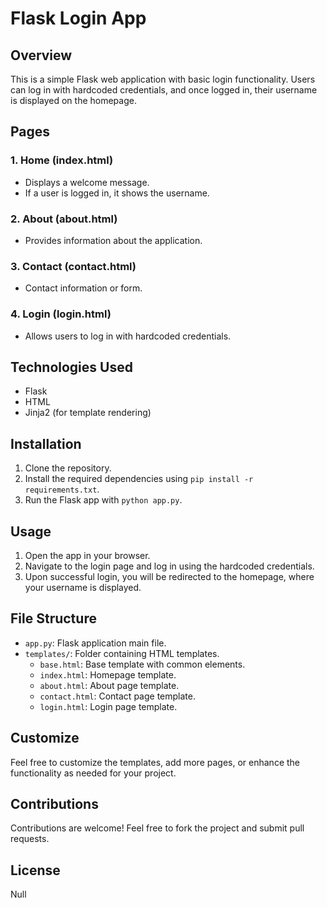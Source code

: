 # Flask Login App

## Overview
This is a simple Flask web application with basic login functionality. Users can log in with hardcoded credentials, and once logged in, their username is displayed on the homepage.

## Pages

### 1. Home (index.html)
- Displays a welcome message.
- If a user is logged in, it shows the username.

### 2. About (about.html)
- Provides information about the application.

### 3. Contact (contact.html)
- Contact information or form.

### 4. Login (login.html)
- Allows users to log in with hardcoded credentials.

## Technologies Used
- Flask
- HTML
- Jinja2 (for template rendering)

## Installation
1. Clone the repository.
2. Install the required dependencies using `pip install -r requirements.txt`.
3. Run the Flask app with `python app.py`.

## Usage
1. Open the app in your browser.
2. Navigate to the login page and log in using the hardcoded credentials.
3. Upon successful login, you will be redirected to the homepage, where your username is displayed.

## File Structure
- `app.py`: Flask application main file.
- `templates/`: Folder containing HTML templates.
  - `base.html`: Base template with common elements.
  - `index.html`: Homepage template.
  - `about.html`: About page template.
  - `contact.html`: Contact page template.
  - `login.html`: Login page template.

## Customize
Feel free to customize the templates, add more pages, or enhance the functionality as needed for your project.

## Contributions
Contributions are welcome! Feel free to fork the project and submit pull requests.

## License
Null
